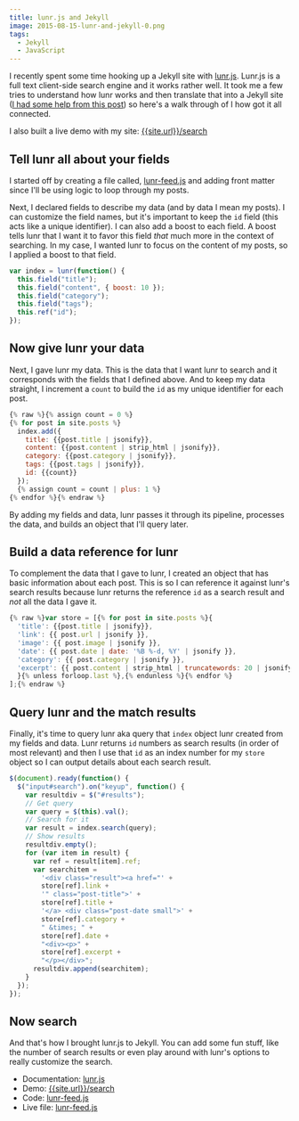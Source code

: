 ```yaml
---
title: lunr.js and Jekyll
image: 2015-08-15-lunr-and-jekyll-0.png
tags:
  - Jekyll
  - JavaScript
---
```


I recently spent some time hooking up a Jekyll site with [lunr.js](http://lunrjs.com/). Lunr.js is a full text client-side search engine and it works rather well. It took me a few tries to understand how lunr works and then translate that into a Jekyll site ([I had some help from this post](http://matthewdaly.co.uk/blog/2015/04/18/how-i-added-search-to-my-site-with-lunr-dot-js/)) so here's a walk through of I how got it all connected.

I also built a live demo with my site: [{{site.url}}/search](/search/)

## Tell lunr all about your fields

I started off by creating a file called, [lunr-feed.js](https://github.com/katydecorah/katydecorah.github.io/blob/master/js/lunr-feed.js) and adding front matter since I'll be using logic to loop through my posts.

Next, I declared fields to describe my data (and by data I mean my posts). I can customize the field names, but it's important to keep the `id` field (this acts like a unique identifier). I can also add a boost to each field. A boost tells lunr that I want it to favor this field _that_ much more in the context of searching. In my case, I wanted lunr to focus on the content of my posts, so I applied a boost to that field.

```js
var index = lunr(function() {
  this.field("title");
  this.field("content", { boost: 10 });
  this.field("category");
  this.field("tags");
  this.ref("id");
});
```

## Now give lunr your data

Next, I gave lunr my data. This is the data that I want lunr to search and it corresponds with the fields that I defined above. And to keep my data straight, I increment a `count` to build the `id` as my unique identifier for each post.

```js
{% raw %}{% assign count = 0 %}
{% for post in site.posts %}
  index.add({
    title: {{post.title | jsonify}},
    content: {{post.content | strip_html | jsonify}},
    category: {{post.category | jsonify}},
    tags: {{post.tags | jsonify}},
    id: {{count}}
  });
  {% assign count = count | plus: 1 %}
{% endfor %}{% endraw %}
```

By adding my fields and data, lunr passes it through its pipeline, processes the data, and builds an object that I'll query later.

## Build a data reference for lunr

To complement the data that I gave to lunr, I created an object that has basic information about each post. This is so I can reference it against lunr's search results because lunr returns the reference `id` as a search result and _not_ all the data I gave it.

```js
{% raw %}var store = [{% for post in site.posts %}{
  'title': {{post.title | jsonify}},
  'link': {{ post.url | jsonify }},
  'image': {{ post.image | jsonify }},
  'date': {{ post.date | date: '%B %-d, %Y' | jsonify }},
  'category': {{ post.category | jsonify }},
  'excerpt': {{ post.content | strip_html | truncatewords: 20 | jsonify }}
  }{% unless forloop.last %},{% endunless %}{% endfor %}
];{% endraw %}
```

## Query lunr and the match results

Finally, it's time to query lunr aka query that `index` object lunr created from my fields and data. Lunr returns `id` numbers as search results (in order of most relevant) and then I use that `id` as an index number for my `store` object so I can output details about each search result.

```js
$(document).ready(function() {
  $("input#search").on("keyup", function() {
    var resultdiv = $("#results");
    // Get query
    var query = $(this).val();
    // Search for it
    var result = index.search(query);
    // Show results
    resultdiv.empty();
    for (var item in result) {
      var ref = result[item].ref;
      var searchitem =
        '<div class="result"><a href="' +
        store[ref].link +
        '" class="post-title">' +
        store[ref].title +
        '</a> <div class="post-date small">' +
        store[ref].category +
        " &times; " +
        store[ref].date +
        "<div><p>" +
        store[ref].excerpt +
        "</p></div>";
      resultdiv.append(searchitem);
    }
  });
});
```

## Now search

And that's how I brought lunr.js to Jekyll. You can add some fun stuff, like the number of search results or even play around with lunr's options to really customize the search.

- Documentation: [lunr.js](http://lunrjs.com/)
- Demo: [{{site.url}}/search](/search/)
- Code: [lunr-feed.js](https://github.com/katydecorah/katydecorah.github.io/blob/master/js/lunr-feed.js)
- Live file: [lunr-feed.js](/js/lunr-feed.js)
